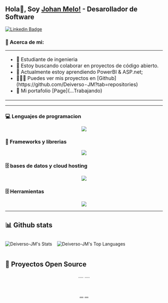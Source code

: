 ## Hola👋, Soy [Johan Melo!](https://github.com/Deiverso-JM/) - Desarollador de Software 

[![Linkedin Badge](https://img.shields.io/badge/-LinkedIn-0e76a8?style=flat-square&logo=Linkedin&logoColor=white)](www.linkedin.com/in/johan-melo-dev)

### 🧐 Acerca de mi:
<table style="border: none;">
  <tr style="border: none;">
    <td style="border: none;">
      <ul>
        <li>
          🔭 Estudiante de ingenieria
        </li>
        <li>
          🤝 Estoy buscando colaborar en proyectos de código abierto.
        </li>
        <li>
          🌱 Actualmente estoy aprendiendo PowerBI & ASP.net; 
        </li>
        <li>
          👨🏻‍💻 Puedes ver mis proyectos en [Github](https://github.com/Deiverso-JM?tab=repositories)
        </li>
        <li>
          📝 Mi portafolio [Page](...Trabajando) 
        </li>
    </td>
  </tr>
</table>

<hr>


### 💻 Lenguajes de programacion 

<p align="center">
  <a href="https://anuphaldar.com">
    <img src="https://skillicons.dev/icons?i=js,typescript,python,cs " />
  </a>
</p>


### 🧰 Frameworks y librerias

<p align="center">
  <a href="https://anuphaldar.com">
    <img src="https://skillicons.dev/icons?i=sass,react,nodejs,express,astro,dotnet,fastapi,vite,tailwind   " />
  </a>
</p>

### 🗄️ bases de datos y cloud hosting

<p align="center">
	  <a href="https://anuphaldar.com">
    <img src="https://skillicons.dev/icons?i=mysql,mongodb,sqlite,vercel,netlify" />
  </a>
</p>


### 🗄️ Herramientas

<p align="center">
	  <a href="https://anuphaldar.com">
    <img src="https://skillicons.dev/icons?i=figma,git,github,bash,discord,notion,npm,matlab,pnpm,postman,stackoverflow,vscode,visualstudio" />
  </a>
</p>
<hr>



## 📊 Github stats

<div style="display:flex; gap: 1rem;">
  <div> 

  ![Deiverso-JM's Stats](https://github-readme-stats.vercel.app/api?username=Deiverso-JM&theme=vue-dark&show_icons=true&hide_border=false&count_private=true)
  </div>
  <div>

  ![Deiverso-JM's Top Languages](https://github-readme-stats.vercel.app/api/top-langs/?username=Deiverso-JM&theme=vue-dark&show_icons=true&hide_border=false&layout=compact)
  </div>
</div>


<!-- Projects section -->

## 📘 Proyectos Open Source

<!-- Bassed on: Repo info cards - https://github.com/anuraghazra/github-readme-stats -->
<p align="center">
  <p style="widht: 100%;" align="center">
  <a>....</a>
  <a>....</a>
  </p>
  <p align="center">&#8192;</p>
  <p style="widht: 100%;" align="center">
    <a href="https://media3.giphy.com/media/H1dxi6xdh4NGQCZSvz/giphy.gif?cid=82a1493bzwbzx1npl4pgilkodd16q8k9wjoozxre05fugqmd&ep=v1_gifs_search&rid=giphy.gif&ct=g">...</a>
    <a href="https://media3.giphy.com/media/H1dxi6xdh4NGQCZSvz/giphy.gif?cid=82a1493bzwbzx1npl4pgilkodd16q8k9wjoozxre05fugqmd&ep=v1_gifs_search&rid=giphy.gif&ct=g">...</a>
  </p>
</p>
